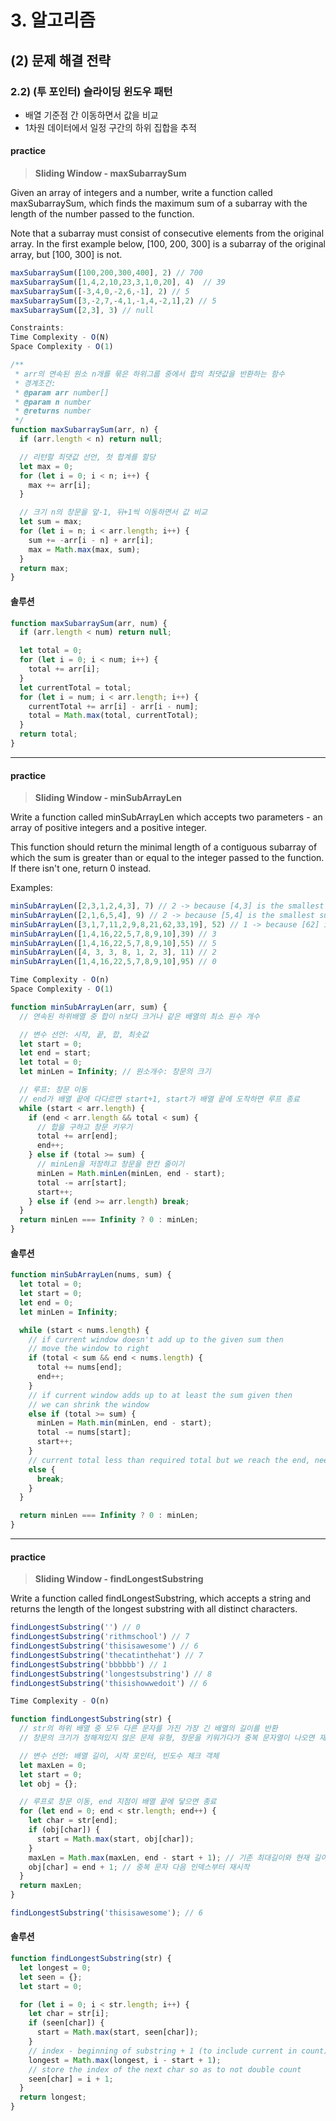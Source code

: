 # 3. 알고리즘

## (2) 문제 해결 전략

### 2.2) (투 포인터) 슬라이딩 윈도우 패턴

- 배열 기준점 간 이동하면서 값을 비교
- 1차원 데이터에서 일정 구간의 하위 집합을 추적

#### practice

> **Sliding Window - maxSubarraySum**

Given an array of integers and a number, write a function called maxSubarraySum, which finds the maximum sum of a subarray with the length of the number passed to the function.

Note that a subarray must consist of consecutive elements from the original array. In the first example below, [100, 200, 300] is a subarray of the original array, but [100, 300] is not.

```ts
maxSubarraySum([100,200,300,400], 2) // 700
maxSubarraySum([1,4,2,10,23,3,1,0,20], 4)  // 39
maxSubarraySum([-3,4,0,-2,6,-1], 2) // 5
maxSubarraySum([3,-2,7,-4,1,-1,4,-2,1],2) // 5
maxSubarraySum([2,3], 3) // null

Constraints:
Time Complexity - O(N)
Space Complexity - O(1)
```

```ts
/**
 * arr의 연속된 원소 n개를 묶은 하위그룹 중에서 합의 최댓값을 반환하는 함수
 * 경계조건:
 * @param arr number[]
 * @param n number
 * @returns number
 */
function maxSubarraySum(arr, n) {
  if (arr.length < n) return null;

  // 리턴할 최댓값 선언, 첫 합계를 할당
  let max = 0;
  for (let i = 0; i < n; i++) {
    max += arr[i];
  }

  // 크기 n의 창문을 앞-1, 뒤+1씩 이동하면서 값 비교
  let sum = max;
  for (let i = n; i < arr.length; i++) {
    sum += -arr[i - n] + arr[i];
    max = Math.max(max, sum);
  }
  return max;
}
```

#### 솔루션

```ts
function maxSubarraySum(arr, num) {
  if (arr.length < num) return null;

  let total = 0;
  for (let i = 0; i < num; i++) {
    total += arr[i];
  }
  let currentTotal = total;
  for (let i = num; i < arr.length; i++) {
    currentTotal += arr[i] - arr[i - num];
    total = Math.max(total, currentTotal);
  }
  return total;
}
```

---

#### practice

> **Sliding Window - minSubArrayLen**

Write a function called minSubArrayLen which accepts two parameters - an array of positive integers and a positive integer.

This function should return the minimal length of a contiguous subarray of which the sum is greater than or equal to the integer passed to the function. If there isn't one, return 0 instead.

Examples:

```ts
minSubArrayLen([2,3,1,2,4,3], 7) // 2 -> because [4,3] is the smallest subarray
minSubArrayLen([2,1,6,5,4], 9) // 2 -> because [5,4] is the smallest subarray
minSubArrayLen([3,1,7,11,2,9,8,21,62,33,19], 52) // 1 -> because [62] is greater than 52
minSubArrayLen([1,4,16,22,5,7,8,9,10],39) // 3
minSubArrayLen([1,4,16,22,5,7,8,9,10],55) // 5
minSubArrayLen([4, 3, 3, 8, 1, 2, 3], 11) // 2
minSubArrayLen([1,4,16,22,5,7,8,9,10],95) // 0

Time Complexity - O(n)
Space Complexity - O(1)
```

```ts
function minSubArrayLen(arr, sum) {
  // 연속된 하위배열 중 합이 n보다 크거나 같은 배열의 최소 원수 개수

  // 변수 선언: 시작, 끝, 합, 최솟값
  let start = 0;
  let end = start;
  let total = 0;
  let minLen = Infinity; // 원소개수: 창문의 크기

  // 루프: 창문 이동
  // end가 배열 끝에 다다르면 start+1, start가 배열 끝에 도착하면 루프 종료
  while (start < arr.length) {
    if (end < arr.length && total < sum) {
      // 합을 구하고 창문 키우기
      total += arr[end];
      end++;
    } else if (total >= sum) {
      // minLen을 저장하고 창문을 한칸 줄이기
      minLen = Math.minLen(minLen, end - start);
      total -= arr[start];
      start++;
    } else if (end >= arr.length) break;
  }
  return minLen === Infinity ? 0 : minLen;
}
```

#### 솔루션

```ts
function minSubArrayLen(nums, sum) {
  let total = 0;
  let start = 0;
  let end = 0;
  let minLen = Infinity;

  while (start < nums.length) {
    // if current window doesn't add up to the given sum then
    // move the window to right
    if (total < sum && end < nums.length) {
      total += nums[end];
      end++;
    }
    // if current window adds up to at least the sum given then
    // we can shrink the window
    else if (total >= sum) {
      minLen = Math.min(minLen, end - start);
      total -= nums[start];
      start++;
    }
    // current total less than required total but we reach the end, need this or else we'll be in an infinite loop
    else {
      break;
    }
  }

  return minLen === Infinity ? 0 : minLen;
}
```

---

#### practice

> **Sliding Window - findLongestSubstring**

Write a function called findLongestSubstring, which accepts a string and returns the length of the longest substring with all distinct characters.

```ts
findLongestSubstring('') // 0
findLongestSubstring('rithmschool') // 7
findLongestSubstring('thisisawesome') // 6
findLongestSubstring('thecatinthehat') // 7
findLongestSubstring('bbbbbb') // 1
findLongestSubstring('longestsubstring') // 8
findLongestSubstring('thisishowwedoit') // 6

Time Complexity - O(n)
```

```ts
function findLongestSubstring(str) {
  // str의 하위 배열 중 모두 다른 문자를 가진 가장 긴 배열의 길이를 반환
  // 창문의 크기가 정해져있지 않은 문제 유형, 창문을 키워가다가 중복 문자열이 나오면 재카운트함, 배열 끝까지 탐색을 마치면 종료

  // 변수 선언: 배열 길이, 시작 포인터, 빈도수 체크 객체
  let maxLen = 0;
  let start = 0;
  let obj = {};

  // 루프로 창문 이동, end 지점이 배열 끝에 닿으면 종료
  for (let end = 0; end < str.length; end++) {
    let char = str[end];
    if (obj[char]) {
      start = Math.max(start, obj[char]);
    }
    maxLen = Math.max(maxLen, end - start + 1); // 기존 최대길이와 현재 길이를 비교
    obj[char] = end + 1; // 중복 문자 다음 인덱스부터 재시작
  }
  return maxLen;
}

findLongestSubstring('thisisawesome'); // 6
```

#### 솔루션

```ts
function findLongestSubstring(str) {
  let longest = 0;
  let seen = {};
  let start = 0;

  for (let i = 0; i < str.length; i++) {
    let char = str[i];
    if (seen[char]) {
      start = Math.max(start, seen[char]);
    }
    // index - beginning of substring + 1 (to include current in count)
    longest = Math.max(longest, i - start + 1);
    // store the index of the next char so as to not double count
    seen[char] = i + 1;
  }
  return longest;
}
```
